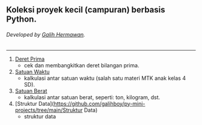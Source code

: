 ## Koleksi proyek kecil (campuran) berbasis Python.
###### Developed by [Galih Hermawan](https://galih.eu).
---

1. [Deret Prima](https://github.com/galihboy/py-mini-projects/tree/main/Deret_Prima)
	- cek dan membangkitkan deret bilangan prima.
2. [Satuan Waktu](https://github.com/galihboy/py-mini-projects/tree/main/Satuan_Waktu)
	- kalkulasi antar satuan waktu (salah satu materi MTK anak kelas 4 SD).
3. [Satuan Berat](https://github.com/galihboy/py-mini-projects/tree/main/Satuan_Berat)
	- kalkulasi antar satuan berat, seperti: ton, kilogram, dst.
4. [Struktur Data](https://github.com/galihboy/py-mini-projects/tree/main/Struktur Data)
	- struktur data